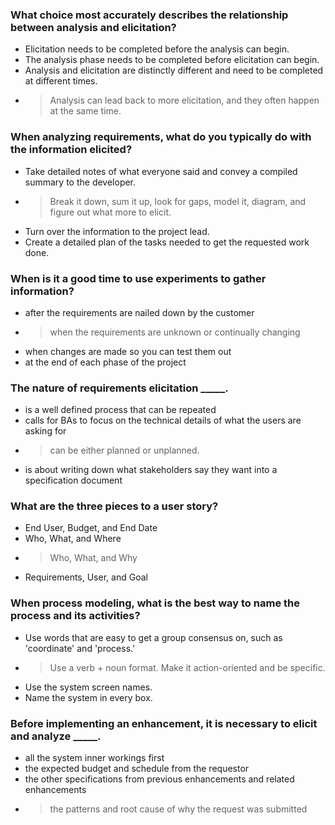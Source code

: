 ### What choice most accurately describes the relationship between analysis and elicitation?

- Elicitation needs to be completed before the analysis can begin.
- The analysis phase needs to be completed before elicitation can begin.
- Analysis and elicitation are distinctly different and need to be completed at different times.
- > Analysis can lead back to more elicitation, and they often happen at the same time.





### When analyzing requirements, what do you typically do with the information elicited?

- Take detailed notes of what everyone said and convey a compiled summary to the developer.
- > Break it down, sum it up, look for gaps, model it, diagram, and figure out what more to elicit.
- Turn over the information to the project lead.
- Create a detailed plan of the tasks needed to get the requested work done.





### When is it a good time to use experiments to gather information?

- after the requirements are nailed down by the customer
- > when the requirements are unknown or continually changing
- when changes are made so you can test them out
- at the end of each phase of the project




### The nature of requirements elicitation _____.

- is a well defined process that can be repeated
- calls for BAs to focus on the technical details of what the users are asking for
- > can be either planned or unplanned.
- is about writing down what stakeholders say they want into a specification document





### What are the three pieces to a user story?

- End User, Budget, and End Date
- Who, What, and Where
- > Who, What, and Why
- Requirements, User, and Goal




### When process modeling, what is the best way to name the process and its activities?

- Use words that are easy to get a group consensus on, such as 'coordinate' and 'process.'
- > Use a verb + noun format. Make it action-oriented and be specific.
- Use the system screen names.
- Name the system in every box.




### Before implementing an enhancement, it is necessary to elicit and analyze _____.

- all the system inner workings first
- the expected budget and schedule from the requestor
- the other specifications from previous enhancements and related enhancements
- > the patterns and root cause of why the request was submitted







